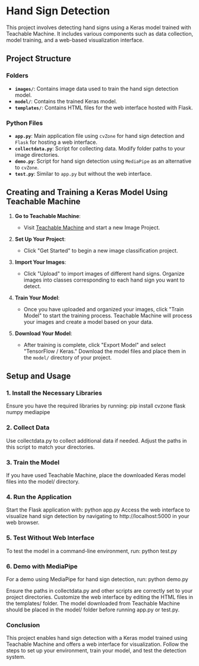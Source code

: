 # Hand Sign Detection

This project involves detecting hand signs using a Keras model trained with Teachable Machine. It includes various components such as data collection, model training, and a web-based visualization interface.

## Project Structure

### Folders

- **`images/`**: Contains image data used to train the hand sign detection model.
- **`model/`**: Contains the trained Keras model.
- **`templates/`**: Contains HTML files for the web interface hosted with Flask.

### Python Files

- **`app.py`**: Main application file using `cvZone` for hand sign detection and `Flask` for hosting a web interface.
- **`collectdata.py`**: Script for collecting data. Modify folder paths to your image directories.
- **`demo.py`**: Script for hand sign detection using `MediaPipe` as an alternative to `cvZone`.
- **`test.py`**: Similar to `app.py` but without the web interface.

## Creating and Training a Keras Model Using Teachable Machine

1. **Go to Teachable Machine**:

   - Visit [Teachable Machine](https://teachablemachine.withgoogle.com/) and start a new Image Project.

2. **Set Up Your Project**:

   - Click "Get Started" to begin a new image classification project.

3. **Import Your Images**:

   - Click "Upload" to import images of different hand signs. Organize images into classes corresponding to each hand sign you want to detect.

4. **Train Your Model**:

   - Once you have uploaded and organized your images, click "Train Model" to start the training process. Teachable Machine will process your images and create a model based on your data.

5. **Download Your Model**:

   - After training is complete, click "Export Model" and select "TensorFlow / Keras." Download the model files and place them in the `model/` directory of your project.


## Setup and Usage

### 1. Install the Necessary Libraries

Ensure you have the required libraries by running:
  pip install cvzone flask numpy mediapipe

### 2. Collect Data

  Use collectdata.py to collect additional data if needed. Adjust the paths in this script to match your directories.

### 3. Train the Model

  If you have used Teachable Machine, place the downloaded Keras model files into the model/ directory.

### 4. Run the Application

Start the Flask application with:
  python app.py
  Access the web interface to visualize hand sign detection by navigating to http://localhost:5000 in your web browser.

### 5. Test Without Web Interface

To test the model in a command-line environment, run:
  python test.py

### 6. Demo with MediaPipe

For a demo using MediaPipe for hand sign detection, run:
  python demo.py

Ensure the paths in collectdata.py and other scripts are correctly set to your project directories.
Customize the web interface by editing the HTML files in the templates/ folder.
The model downloaded from Teachable Machine should be placed in the model/ folder before running app.py or test.py.

### Conclusion

This project enables hand sign detection with a Keras model trained using Teachable Machine and offers a web interface for visualization. Follow the steps to set up your environment, train your model, and test the detection system.